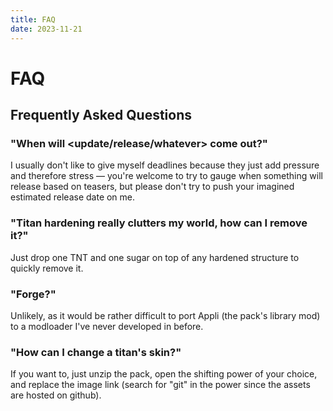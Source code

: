 ```yaml
---
title: FAQ
date: 2023-11-21
---
```


# FAQ
## Frequently Asked Questions

### "When will <update/release/whatever> come out?"
I usually don't like to give myself deadlines because they just add pressure and therefore stress — you're welcome to try to gauge when something will release based on teasers, but please don't try to push your imagined estimated release date on me.

### "Titan hardening really clutters my world, how can I remove it?"
Just drop one TNT and one sugar on top of any hardened structure to quickly remove it.

### "Forge?"
Unlikely, as it would be rather difficult to port Appli (the pack's library mod) to a modloader I've never developed in before.

### "How can I change a titan's skin?"
If you want to, just unzip the pack, open the shifting power of your choice, and replace the image link (search for "git" in the power since the assets are hosted on github).
